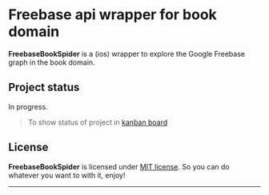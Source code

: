 # Freebase api wrapper for book domain
**FreebaseBookSpider** is a (ios) wrapper to explore the Google Freebase graph in the book domain.

## Project status
In progress.

> To show status of project in [kanban board](https://trello.com/b/JI2pa4oW)


## License

**FreebaseBookSpider** is licensed under [MIT license](http://opensource.org/licenses/MIT). So you can do whatever you want to with it, enjoy!

----